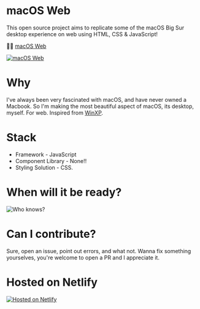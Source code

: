 # macOS Web

This open source project aims to replicate some of the macOS Big Sur desktop experience on web using HTML, CSS & JavaScript!

🔗🔗 [macOS Web](https://macosweb.netlify.app/)



[![macOS Web](https://user-images.githubusercontent.com/96859890/187077045-68395248-f7e8-470b-a6d0-71e10d53d7a7.png)](https://macosweb.netlify.app/)

# Why

I've always been very fascinated with macOS, and have never owned a Macbook. So I'm making the most beautiful aspect of macOS, its desktop, myself. For web. Inspired from [WinXP](https://winxp.now.sh/).

# Stack

- Framework - JavaScript
- Component Library - None!!
- Styling Solution - CSS.


# When will it be ready?

![Who knows?](https://i.imgur.com/6xfbPzs.gif)

# Can I contribute?

Sure, open an issue, point out errors, and what not. Wanna fix something yourselves, you're welcome to open a PR and I appreciate it.


# Hosted on Netlify

[![Hosted on Netlify](https://upload.wikimedia.org/wikipedia/commons/thumb/b/b8/Netlify_logo.svg/1200px-Netlify_logo.svg.png)](https://netlify.app)
